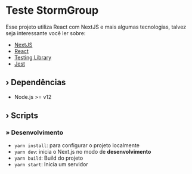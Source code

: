 # Teste StormGroup
Esse projeto utiliza React com NextJS e mais algumas tecnologias, talvez seja interessante você ler sobre:

- [NextJS](https://www.gatsbyjs.org/)
- [React](https://reactjs.org/)
- [Testing Library](https://testing-library.com/)
- [Jest](https://jestjs.io/en/)

## &rsaquo; Dependências
- Node.js >= v12

## &rsaquo; Scripts
### &raquo; Desenvolvimento
- `yarn install`:  para configurar o projeto localmente
- `yarn dev`:  inicia o Next.js no modo de **desenvolvimento**
- `yarn build`: Build do projeto
- `yarn start`: Inicia um servidor
